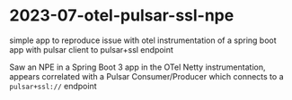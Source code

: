 # 2023-07-otel-pulsar-ssl-npe
simple app to reproduce issue with otel instrumentation of a spring boot app with pulsar client to pulsar+ssl endpoint

Saw an NPE in a Spring Boot 3 app in the OTel Netty instrumentation, appears correlated with a Pulsar Consumer/Producer
which connects to a `pulsar+ssl://` endpoint
